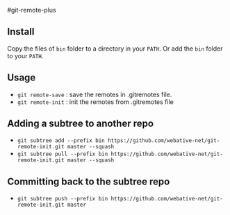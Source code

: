 #git-remote-plus

## Install

Copy the files of `bin` folder to a directory in your `PATH`. Or add the `bin` folder to your `PATH`.

## Usage

* `git remote-save` : save the remotes in .gitremotes file.
* `git remote-init` : init the remotes from .gitremotes file

## Adding a subtree to another repo

* `git subtree add --prefix bin https://github.com/webative-net/git-remote-init.git master --squash`
* `git subtree pull --prefix bin https://github.com/webative-net/git-remote-init.git master --squash`

## Committing back to the subtree repo
* `git subtree push --prefix bin https://github.com/webative-net/git-remote-init.git master`
